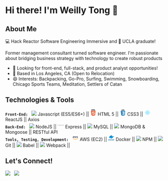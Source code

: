# Hi there! I'm Weilly Tong 👋

## About Me
:computer: Hack Reactor Software Engineering Immersive and :bear: UCLA graduate!

Former management consultant turned software engineer. I'm passionate about bridging business strategy with technology to create robust products


- :telescope: Looking for front-end, full-stack, and product analyst opportunities!
- :round_pushpin: Based in Los Angeles, CA (Open to Relocation)
- :smile: Interests: Backpacking, Go-Pro, Surfing, Swimming, Snowboarding, Chicago Sports Teams, Meditation, Settlers of Catan

## Technologies & Tools
__``` Front-End: ```__ &nbsp;
 <img height="15" src="https://cdn.iconscout.com/icon/free/png-512/javascript-2752148-2284965.png"> Javascript (ES5/ES6+) || <img height="20" src="https://raw.githubusercontent.com/github/explore/80688e429a7d4ef2fca1e82350fe8e3517d3494d/topics/html/html.png"> HTML 5 || <img height="20" src="https://raw.githubusercontent.com/github/explore/80688e429a7d4ef2fca1e82350fe8e3517d3494d/topics/css/css.png"> CSS3 || <img height="20" src="https://raw.githubusercontent.com/github/explore/80688e429a7d4ef2fca1e82350fe8e3517d3494d/topics/react/react.png"> ReactJS || Axios
<br />
__``` Back-End: ```__ &nbsp;
 <img height="20" src="https://cdn.iconscout.com/icon/free/png-512/node-js-1174925.png"> NodeJS || <img height="20" src="https://raw.githubusercontent.com/github/explore/80688e429a7d4ef2fca1e82350fe8e3517d3494d/topics/express/express.png"> Express || <img height="20" src="https://styles.redditmedia.com/t5_2qm6k/styles/communityIcon_dhjr6guc03x51.png?width=256&s=3e825b7205c7f497d4695028e358d26ee359f84b"> MySQL || <img height="20" src="https://img.icons8.com/color/452/mongodb.png"> MongoDB & Mongoose || RESTful API
 <br />
__``` Tools, Testing, Development: ```__ &nbsp;
<img height="20" src="https://raw.githubusercontent.com/github/explore/80688e429a7d4ef2fca1e82350fe8e3517d3494d/topics/aws/aws.png"> AWS (EC2) ||
  <img height="20" src="https://raw.githubusercontent.com/github/explore/80688e429a7d4ef2fca1e82350fe8e3517d3494d/topics/docker/docker.png"> Docker ||
  <img height="20" src="https://iconape.com/wp-content/files/xf/83668/svg/npm-2.svg"> NPM ||
  <img height="20" src="https://upload.wikimedia.org/wikipedia/commons/thumb/3/3f/Git_icon.svg/1024px-Git_icon.svg.png"> Git ||
  <img height="20" src="https://user-images.githubusercontent.com/3025322/87547253-bf050400-c6a2-11ea-950a-280311bc6cc8.png"> Babel ||
  <img height="20" src="https://cdn.iconscout.com/icon/free/png-512/webpack-1-1174980.png"> Webpack ||


## Let's Connect! ###
<img height="22" src="https://img.shields.io/badge/Email-weillydtong@gmail.com-blue?endpoint&style=social&logo=minutemailer" > &nbsp; <img height="22" src="https://img.shields.io/badge/LinkedIn-weillytong-blue?endpoint&style=social&logo=linkedin&link=https://www.linkedin.com/in/weilly-tong/&link=https://www.linkedin.com/in/weilly-tong/" >
<!-------



<!--
**weillytong/weillytong** is a ✨ _special_ ✨ repository because its `README.md` (this file) appears on your GitHub profile.

Here are some ideas to get you started:

- 🔭 I’m currently working on ...
- 🌱 I’m currently learning ...
- 👯 I’m looking to collaborate on ...
- 🤔 I’m looking for help with ...
- 💬 Ask me about ...
- 📫 How to reach me: ...
- 😄 Pronouns: ...
- ⚡ Fun fact: ...
-->
